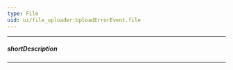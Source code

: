 ```yaml
---
type: File
uid: ui/file_uploader:UploadErrorEvent.file
---
```

---
##### shortDescription
<!-- Description goes here -->

---
<!-- Description goes here -->